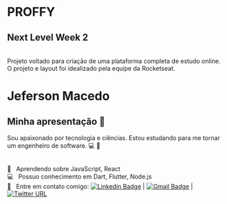 # PROFFY
## Next Level Week 2

<br/> Projeto voltado para criação de uma plataforma completa de estudo online.
<br/> O projeto e layout foi idealizado pela equipe da Rocketseat.


# Jeferson Macedo 

## Minha apresentação 👋
Sou apaixonado por tecnologia e ciências. 
Estou estudando para me tornar um engenheiro de software. :computer: :rocket: 

 <br/> :purple_heart: &nbsp; Aprendendo sobre JavaScript, React
 <br/> :computer: &nbsp; Possuo conhecimento em Dart, Flutter, Node.js
<br/> :email: &nbsp; Entre em contato comigo: [![Linkedin Badge](https://img.shields.io/badge/-Jeferson_Macedo-blue?style=flat-square&logo=Linkedin&logoColor=white&link=https://www.linkedin.com/in/jeferson-macedo/)](https://www.linkedin.com/in/jeferson-macedo/) 
| 
[![Gmail Badge](https://img.shields.io/badge/-jhef.salles@gmail.com-c14438?style=flat-square&logo=Gmail&logoColor=white&link=jhef.salles@gmail.com)](jhef.salles@gmail.com)
|
[![Twitter URL](https://img.shields.io/twitter/url?style=social&url=https%3A%2F%2Ftwitter.com%2FJhefSalles)](jhefsalles)